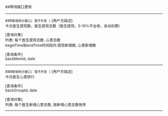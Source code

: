 <small><br>
##等待接口更改

---
###`新增统计接口( 暂不开发 )`
[用户方描述]<br>
今日医生提现数，医生提现总数（医生提现，5-10%平台收，自动扣费）

[查询对象]<br>
列表: 每个医生提现总数, 心意总数<br>
beginTime到endTime时间段内 提现新增数, 心意新增数

[查询条件]<br>
backMemId,
date

---
###`新增统计接口( 暂不开发 )`
[用户方描述]<br>
今日医生心意排行

[查询条件]<br>
backGroupId,
date

[查询对象]<br>
列表: 每个医生新增心意总数, 按新增心意总数倒序

---
</small>